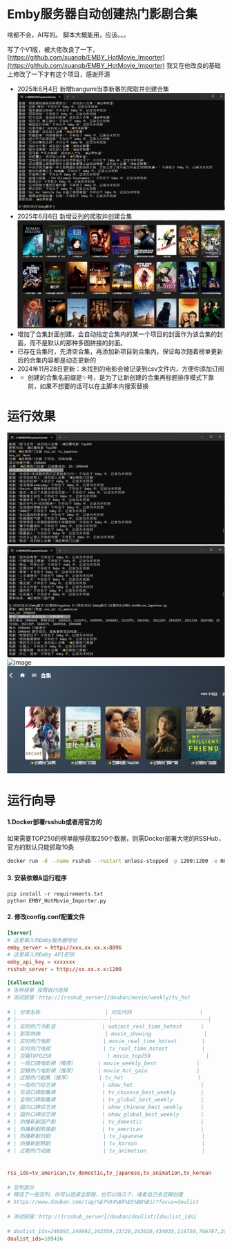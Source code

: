 # Emby服务器自动创建热门影剧合集

啥都不会，AI写的。 脚本大概能用，应该。。。

写了个V1版，被大佬改良了一下， [https://github.com/xuanqb/EMBY_HotMovie_Importer](https://github.com/xuanqb/EMBY_HotMovie_Importer)  我又在他改良的基础上修改了一下才有这个项目，感谢开源

+ 2025年6月4日 新增bangumi当季新番的爬取并创建合集
  ![image](docs/bangumi.png)
+ 2025年6月6日 新增豆列的爬取并创建合集
  ![image](docs/豆列.png)
+ 增加了合集封面创建，会自动指定合集内的某一个项目的封面作为该合集的封面，而不是默认的那种多图拼接的封面。
+ 已存在合集时，先清空合集，再添加新项目到合集内，保证每次随着榜单更新后的合集内容都是动态更新的
+ 2024年11月28日更新：未找到的电影会被记录到csv文件内，方便你添加订阅
+ - 创建的合集名前缀是✨号，是为了让新创建的合集再标题排序模式下靠前，如果不想要的话可以在主脚本内搜索替换

# 运行效果
![image](docs/创建时.png)
![image](docs/清空合集.png)
![image](https://github.com/user-attachments/assets/20c99f75-2ddb-42a1-a289-6b3a518e9e40)
![image](docs/创建完毕.png)

# 运行向导

#### 1.Docker部署rsshub或者用官方的
如果需要TOP250的榜单能够获取250个数据，则需Docker部署大佬的RSSHub，官方的默认只能抓取10条

``` Bash
docker run -d --name rsshub --restart unless-stopped -p 1200:1200 -e NODE_ENV=production xuanqb/rsshub:latest
```

#### 3. 安装依赖&运行程序
```
pip install -r requirements.txt
python EMBY_HotMovie_Importer.py
```


#### 2. 修改config.conf配置文件
``` conf
[Server]
# 这里填入你Emby服务器地址
emby_server = http://xxx.xx.xx.x:8096
# 这里填入你Emby API密钥
emby_api_key = xxxxxxx
rsshub_server = http://xx.xx.x.x:1200
```

``` conf
[Collection]
# 各种榜单 按需自行选择
# 测试链接：http://{rsshub_server}/douban/movie/weekly/tv_hot

# | 分类名称                     | 对应代码                      |
# |------------------------------|-------------------------------|
# | 实时热门书影音               | subject_real_time_hotest      |
# | 影院热映                     | movie_showing                 |
# | 实时热门电影                 | movie_real_time_hotest        |
# | 实时热门电视                 | tv_real_time_hotest           |
# | 豆瓣TOPO250                  | movie_top250                  |
# | 一周口碑电影榜（推荐）       | movie_weekly_best             |
# | 豆瓣热门电影榜（推荐）       | movie_hot_gaia                |
# | 近期热门剧集（推荐）         | tv_hot                        |
# | 一周热门综艺榜               | show_hot                      |
# | 华语口碑剧集榜               | tv_chinese_best_weekly        |
# | 全球口碑剧集榜               | tv_global_best_weekly         |
# | 国内口碑综艺榜               | show_chinese_best_weekly      |
# | 国外口碑综艺榜               | show_global_best_weekly       |
# | 热播新剧国产剧               | tv_domestic                   |
# | 热播新剧欧美剧               | tv_american                   |
# | 热播新剧日剧                 | tv_japanese                   |
# | 热播新剧韩剧                 | tv_korean                     |
# | 近期热门动画                 | tv_animation                  |


rss_ids=tv_american,tv_domestic,tv_japanese,tv_animation,tv_korean

# 豆列部分
# 精选了一些豆列，你可以选择全部跑，也可以挑几个，或者自己去豆瓣创建
# https://www.douban.com/tag/%E7%94%B5%E5%BD%B1/?focus=doulist

# 测试链接：http://{rsshub_server}/douban/doulist/{doulist_ids}

# doulist_ids=248893,240962,243559,13729,243020,434035,119750,766707,201931,504289,47885,24213,223781,510983,425466,11868,249029,222008,855500,27868,240111,324040,585287,260994,270278,28129,51853,11568,426603,13922,165217,11324,26095,196781,88504,272366,259579,797422,752673,172901,212485,398254,691358,225067,234853,13370,252952,503616,306445,33979,16163,17470,257060,200218,240612,288371,174587,255134,800192,23910,217951,488705,28423,469329,728439,261318,131803,27530,150689,782551,133869,632240,14897,13919,480634,269207,25679,430230,109436,272899,197185,143801,400723,23940,779707,90119,11178,515203,132351,213847,931844,622939,419095,11169,595576,25685,30341,124455,120928,923727,107486,34652,770083,10685,449804,951633,170653,124440,28340,774265,34878,562705,11874,437751,63785,170501
doulist_ids=109436

```

